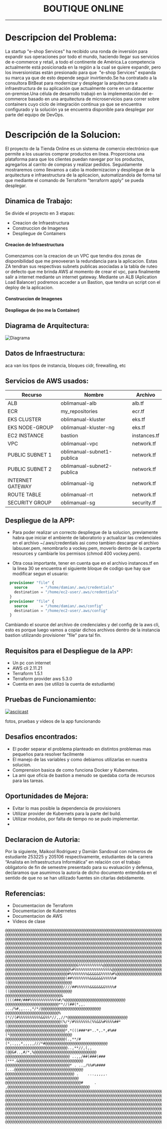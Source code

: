 
<h1 align="center"> BOUTIQUE ONLINE </h1>

---
# Descripcion del Problema:
La startup "e-shop Services" ha recibido una ronda de inversión para expandir sus operaciones por todo el mundo, haciendo llegar sus servicios de e-commerce y retail, a todo el continente de América.La competencia actualmente está posicionada en la región a la cual se quiere expandir, pero los inversionistas están presionado para que  "e-shop Services" expanda su marca ya que de esto depende seguir invirtiendo.Se ha contratado a la consultora BitBeat para modernizar y desplegar la arquitectura e infraestructura de su aplicación que actualmente corre en un datacenter on-premise.Una célula de desarrollo trabajó en la implementación del e-commerce basado en una arquitectura de microservicios para correr sobre containers cuyo ciclo de integración continua ya que se encuentra configurado y la solución ya se encuentra disponible para desplegar por parte del equipo de DevOps.

# Descripción de la Solucion:
El proyecto de la Tienda Online es un sistema de comercio electrónico que permite a los usuarios comprar productos en línea. Proporciona una plataforma para que los clientes puedan navegar por los productos, agregarlos al carrito de compras y realizar pedidos. Seguidamente mostraremos como llevamos a cabo la modernizacion y despliegue de la arquitectura e infraestructura de la aplicacion, automatizandola de forma tal que mediante el comando de Terraform "terraform apply" se pueda desplegar.

## Dinamica de Trabajo:
Se divide el proyecto en 3 etapas:
 - Creacion de Infraestructura
 - Construccion de Imagenes
 - Despliegue de Containers

#### Creacion de Infraestructura
Comenzamos con la creacion de un VPC que tendra dos zonas de disponibilidad que me preoveeran la redundancia para la aplicacion. Estas ZA tendran sus respectivas subnets publicas asociadas a la tabla de ruteo or defecto que me brinda AWS al momento de crear el vpc, para finalmente salir a internet mediante un internet gateway.
Mediante un ALB (Aplication Load Balancer) podremos acceder a un Bastion, que tendra un script con el deploy de la aplicacion.

#### Construccion de Imagenes

#### Despliegue de (no me la Container)

## Diagrama de Arquitectura:

![Diagrama](https://github.com/maikool22/obligatorio-boutique/blob/main/docs/img/InfraCloud.drawio.png)
## Datos de Infraestructura:
aca van los tipos de instancia, bloques cidr, firewalling, etc
## Servicios de AWS usados:

|      Recurso   |Nombre                         |Archivo                      |
|----------------|-------------------------------|-----------------------------|
|ALB             |oblimanual-alb                 |alb.tf                       |
|ECR             |my_repositories                |ecr.tf                       |
|EKS CLUSTER     |oblimanual-kluster             |eks.tf                       |
|EKS NODE-GROUP  |oblimanual-kluster-ng          |eks.tf                       |
|EC2 INSTANCE    |bastion                        |instances.tf                 |
|VPC             |oblimanual-vpc                 |network.tf                   |
|PUBLIC SUBNET 1 |oblimanual-subnet1-publica     |network.tf                   |
|PUBLIC SUBNET 2 |oblimanual-subnet2-publica     |network.tf                   |
|INTERNET GATEWAY|oblimanual-ig                  |network.tf                   |
|ROUTE TABLE     |oblimanual-rt                  |network.tf                   |
|SECURITY GROUP  |oblimanual-sg                  |security.tf                  |


## Despliegue de la APP:
- Para poder realizar un correcto despliegue de la solucion, previamente habra que iniciar el ambiente de laboratorio y actualizar las credenciales
en el archivo ~/.aws/credentials asi como tambien descargar el archivo labsuser.pem, renombrarlo a vockey.pem, moverlo dentro de la carperta resources y cambiarle los permisos (chmod 400 vockey.pem).

- Otra cosa importante, tener en cuenta que en el archivo instances.tf en la linea 30 se encuentra el siguiente bloque de codigo que hay que modificar segun el usuario:

```terraform
  provisioner "file" {
    source      = "/home/damian/.aws/credentials"
    destination = "/home/ec2-user/.aws/credentials"
  }
  provisioner "file" {
    source      = "/home/damian/.aws/config"
    destination = "/home/ec2-user/.aws/config"
  }
```

Cambiando el source del archivo de credenciales y del config de la aws cli, esto es porque luego vamos a copiar dichos archivos dentro de la instancia bastion utilizando provisioner "file" para tal fin. 

## Requisitos para el Despliegue de la APP:
- Un pc con internet
- AWS cli 2.11.21
- Terraform 1.5.1
- Terraform provider aws 5.3.0
- Cuenta en aws (se utilizó la cuenta de estudiante)

## Pruebas de Funcionamiento:
[![asciicast](https://asciinema.org/a/XGVEeSSxRbjhWzcpJKe8Uuguf.svg)](https://asciinema.org/a/XGVEeSSxRbjhWzcpJKe8Uuguf)

fotos, pruebas y videos de la app funcionando
## Desafios encontrados:
- El poder separar el problema planteado en distintos problemas mas pequeños para resolver facilmente
- El manejo de las variables y como debiamos utilizarlas en nuestra solucion.
- Comprension basica de como funciona Docker y Kubernetes.
- La ami que oficia de bastion a menudo se quedaba corta de recursos para las tareas.
## Oportunidades de Mejora:
- Evitar lo mas posible la dependencia de provisioners
- Utilizar provider de Kubernets para la parte del build.
- Utilizar modulos, por falta de tiempo no se pudo implementar.
- 
## Declaracion de Autoria:
Por la siguiente, Maikool Rodriguez  y Damián Sandoval con números de estudiante 253225  y 205106 respectivamente, estudiantes de la carrera “Analista en Infraestructura Informática” en relación con el trabajo obligatorio de fin de semestre presentado para su evaluación y defensa, declaramos que asumimos la autoría de dicho documento entendida en el sentido de que no se han utilizado fuentes sin citarlas debidamente.

## Referencias:
- Documentacion de Terraform
- Documentacion de Kubernetes
- Documentacion de AWS
- Videos de clase

```
@@@@@@@@@@@@@@@@@@@@@@@@@@@@@@@@@@@@@@@@@@@@@@@@@@@@@@@@@@@@@@@@@@@@@@@@@@@@@@@@
@@@@@@@@@@@@@@@@@@@@@@@@@@@@@@@@@@@@@@@@@@@@@@@@@@@@@@@@@@@@@@@@@@@@@@@@@@@@@@@@
@@@@@@@@@@@@@@@@@@@@@@@@@@@@@@@@@@@@@@@@@@@@@@@@@@@@@@@@@@@@@@@@@@@@@@@@@@@@@@@@
@@@@@@@@@@@@@@@@@@@@@@@@@@@@@@@@@@@@@@@@@@@@@@@@@@@@@@@@@@@@@@@@@@@@@@@@@@@@@@@@
@@@@@@@@@@@@@@@@@@@@@@@@@@@@@@@@@@@@@@@@@@@@@@@@@@@@@@@@@@@@@@@@@@@@@@@@@@@@@@@@
@@@@@@@@@@@@@@@@@@@@@@@@@@@@@@@@@@@@@@@@@@@@@@@@@@@@@@@@@@@@@@@@@@@@@@@@@@@@@@@@
@@@@@@@@@@@@@@@@@@@@@@@@@@@@@@@@@@@@@@@@@@@@@@@@@@@@@@@@@@@@@@@@@@@@@@@@@@@@@@@@
@@@@@@@@@@@@@@@@@@@@@@@@@@@@@@@@@@@@@@@@@@@@@@@@@@@@@@@@@@@@@@@@@@@@@@@@@@@@@@@@
@@@@@@@@@@@@@@@@@@@@@@@@@@@@@@@@&%%%%%%%%%%%@@@@@@@@@@@@@@@@@@@@@@@@@@@@@@@@@@@@
@@@@@@@@@@@@@@@@@@@@@@@@@@@@@%#%%%%%%%%%%%%%%%%%@@@@@@@@@@@@@@@@@@@@@@@@@@@@@@@@
@@@@@@@@@@@@@@@@@@@@@@@@@@@@#%%%%%%%%&&&&&&%%%%%#%@@@@@@@@@@@@@@@@@@@@@@@@@@@@@@
@@@@@@@@@@@@@@@@@@@@@@@@@@@(##%%%%%%%%&&&&&&%%%%%#(@@@@@@@@@@@@@@@@@@@@@@@@@@@@@
@@@@@@@@@@@@@@@@@@@@@@@@@@////##%%%%%%&&&&&&&%%%%#((@@@@@@@@@@@@@@@@@@@@@@@@@@@@
@@@@@@@@@@@@@@@@@@@@@@@@@&((((###/###%%%%%%%%%%%%%#/%@@@@@@@@@@@@@@@@@@@@@@@@@@@
@@@@@@@@@@@@@@@@@@@@@@@@**//(##(*,,. .../%#,,...,*/*/@@@@@@@@@@@@@@@@@@@@@@@@@@@
@@@@@@@@@@@@@@@@@@@@@@@@%(*//(#%%%%%%%%%%&&%%*//,,//*@@@@@@@@@@@@@@@@@@@@@@@@@@@
@@@@@@@@@@@@@@@@@@@@@@@@@(%/*/#%%%%%%%(%%&&%#%%%%##*(@@@@@@@@@@@@@@@@@@@@@@@@@@@
@@@@@@@@@@@@@@@@@@@@@@@@@@@*,*(((###*#*..*,.*,#%##(*@@@@@@@@@@@@@@@@@@@@@@@@@@@@
@@@@@@@@@@@@@@@@@@@@@@@@@@@(.,**/#(*,.,,,*,,,,,///*#@@@@@@@@@@@@@@@@@@@@@@@@@@@@
@@@@@@@@@@@@@@@@@@@@@@@@@@@@..,**//,(,,(@@&#..,#/*,%@@@@@@@@@@@@@@@@@@@@@@@@@@@@
@@@@@@@@@@@@@@@@@@@@@@@@@@@@@ ..,,/##(###(###(***.&@@@@@@@@@@@@@@@@@@@@@@@@@@@@@
@@@@@@@@@@@@@@@@@@@@@@@@@@@@@* . ..,/%%#%####(...@@@@@@@@@@@@@@@@@@@@@@@@@@@@@@@
@@@@@@@@@@@@@@@@@@@@@@@@@@@@@@@ .    ...,,,,,. &@@@@@@@@@@@@@@@@@@@@@@@@@@@@@@@@
@@@@@@@@@@@@@@@@@@@@@@@@@@@@@@@@@@#     . ,@@@@@@@@@@@@@@@@@@@@@@@@@@@@@@@@@@@@@
@@@@@@@@@@@@@@@@@@@@@@@@@@@@@@@@@@@@@@@@@@@@@@@@@@@@@@@@@@@@@@@@@@@@@@@@@@@@@@@@
@@@@@@@@@@@@@@@@@@@@@@@@@@@@@@@@@@@@@@@@@@@@@@@@@@@@@@@@@@@@@@@@@@@@@@@@@@@@@@@@
@@@@@@@@@@@@@@@@@@@@@@@@@@@@@@@@@@@@@@@@@@@@@@@@@@@@@@@@@@@@@@@@@@@@@@@@@@@@@@@@
@@@@@@@@@@@@@@@@@@@@@@@@@@@@@@@@@@@@@@@@@@@@@@@@@@@@@@@@@@@@@@@@@@@@@@@@@@@@@@@@
@@@@@@@@@@@@@@@@@@@@@@@@@@@@@@@@@@@@@@@@@@@@@@@@@@@@@@@@@@@@@@@@@@@@@@@@@@@@@@@@
@@@@@@@@@@@@@@@@@@@@@@@@@@@@@@@@@@@@@@@@@@@@@@@@@@@@@@@@@@@@@@@@@@@@@@@@@@@@@@@@
@@@@@@@@@@@@@@@@@@@@@@@@@@@@@@@@@@@@@@@@@@@@@@@@@@@@@@@@@@@@@@@@@@@@@@@@@@@@@@@@
@@@@@@@@@@@@@@@@@@@@@@@@@@@@@@@@@@@@@@@@@@@@@@@@@@@@@@@@@@@@@@@@@@@@@@@@@@@@@@@@
```
